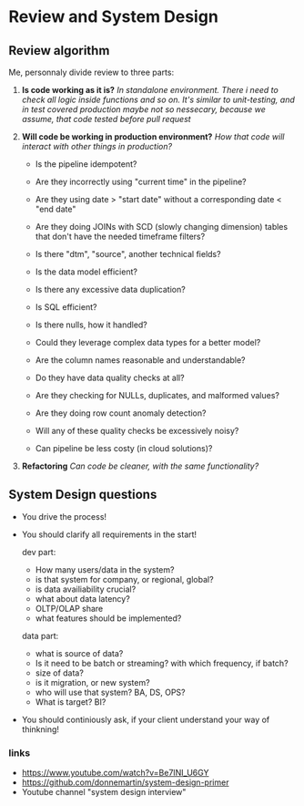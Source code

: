 # Review and System Design


## Review algorithm

Me, personnaly divide review to three parts:

1. **Is code working as it is?**
	*In standalone environment. There i need to check all logic inside functions and so on. It's similar to unit-testing, and in test covered production maybe not so nessecary, because we assume, that code tested before pull request*

2. **Will code be working in production environment?**
	*How that code will interact with other things in production?*

	- Is the pipeline idempotent? 
	- Are they incorrectly using "current time" in the pipeline?
	- Are they using date > "start date" without a corresponding date < "end date" 
	- Are they doing JOINs with SCD (slowly changing dimension) tables that don't have the needed timeframe filters?
    - Is there "dtm", "source", another technical fields?

	- Is the data model efficient? 
	- Is there any excessive data duplication?
    - Is SQL efficient?
    - Is there nulls, how it handled?
	- Could they leverage complex data types for a better model?  
	- Are the column names reasonable and understandable? 

	- Do they have data quality checks at all?
	- Are they checking for NULLs, duplicates, and malformed values?
	- Are they doing row count anomaly detection?  
	- Will any of these quality checks be excessively noisy?

	- Can pipeline be less costy (in cloud solutions)?

3. **Refactoring**
	*Can code be cleaner, with the same functionality?*



## System Design questions

- You drive the process!
- You should clarify all requirements in the start!

    dev part:
    - How many users/data in the system?
    - is that system for company, or regional, global?
    - is data availiability crucial?
    - what about data latency?
    - OLTP/OLAP share
    - what features should be implemented?
    
    data part:
    - what is source of data?
    - Is it need to be batch or streaming? with which frequency, if batch?
    - size of data?
    - is it migration, or new system? 
    - who will use that system? BA, DS, OPS? 
    - What is target? BI?

- You should continiously ask, if your client understand your way of thinkning!

### links
- https://www.youtube.com/watch?v=Be7INI_U6GY
- https://github.com/donnemartin/system-design-primer
- Youtube channel "system design interview"

